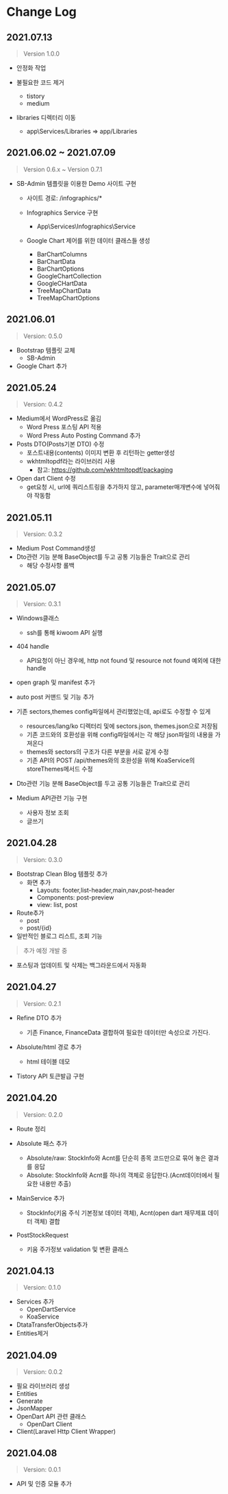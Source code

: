 # Change Log

## 2021.07.13
> Version 1.0.0
- 안정화 작업
  
- 불필요한 코드 제거
    - tistory
    - medium
- libraries 디렉터리 이동
    - app\Services/Libraries => app/Libraries
    
## 2021.06.02 ~ 2021.07.09
> Version 0.6.x ~ Version 0.7.1

- SB-Admin 템플릿을 이용한 Demo 사이트 구현
    - 사이트 경로: /infographics/* 
    - Infographics Service 구현
        - App\Services\Infographics\Service
        
    - Google Chart 제어를 위한 데이터 클래스들 생성
        - BarChartColumns
        - BarChartData
        - BarChartOptions
        - GoogleChartCollection
        - GoogleCHartData
        - TreeMapChartData
        - TreeMapChartOptions

## 2021.06.01

> Version: 0.5.0

- Bootstrap 템플릿 교체
  - SB-Admin
- Google Chart 추가

## 2021.05.24

> Version: 0.4.2

- Medium에서 WordPress로 옮김
    - Word Press 포스팅 API 적용
    - Word Press Auto Posting Command 추가
- Posts DTO(Posts기본 DTO) 수정
    - 포스트내용(contents) 이미지 변환 후 리턴하는 getter생성
    - wkhtmltopdf라는 라이브러리 사용
        - 참고: https://github.com/wkhtmltopdf/packaging
- Open dart Client 수정
    - get요청 시, url에 쿼리스트링을 추가하지 않고, parameter매개변수에 넣어줘야 작동함

## 2021.05.11

> Version: 0.3.2

-   Medium Post Command생성
-   Dto관련 기능 분해 BaseObject를 두고 공통 기능들은 Trait으로 관리
    - 해당 수정사항 롤백

## 2021.05.07

> Version: 0.3.1

-   Windows클래스
    -   ssh를 통해 kiwoom API 실행
-   404 handle
    -   API요청이 아닌 경우에, http not found 및 resource not found 예외에 대한 handle
-   open graph 및 manifest 추가

-   auto post 커맨드 및 기능 추가

-   기존 sectors,themes config파일에서 관리했었는데, api로도 수정할 수 있게

    -   resources/lang/ko 디렉터리 및에 sectors.json, themes.json으로 저장됨
    -   기존 코드와의 호환성을 위해 config파일에서는 각 해당 json파일의 내용을 가져온다
    -   themes와 sectors의 구조가 다른 부분을 서로 같게 수정
    -   기존 API의 POST /api/themes와의 호완성을 위해 KoaService의 storeThemes메서드 수정

-   Dto관련 기능 분해 BaseObject를 두고 공통 기능들은 Trait으로 관리

-   Medium API관련 기능 구현
    -   사용자 정보 조회
    -   글쓰기

## 2021.04.28

> Version: 0.3.0

-   Bootstrap Clean Blog 템플릿 추가
    -   화면 추가
        -   Layouts: footer,list-header,main,nav,post-header
        -   Components: post-preview
        -   view: list, post
-   Route추가
    -   post
    -   post/{id}
-   일반적인 블로그 리스트, 조회 기능

> 추가 예정 개발 중

-   포스팅과 업데이트 및 삭제는 백그라운드에서 자동화

## 2021.04.27

> Version: 0.2.1

-   Refine DTO 추가

    -   기존 Finance, FinanceData 결합하여 필요한 데이터만 속성으로 가진다.

-   Absolute/html 경로 추가

    -   html 테이블 데모

-   Tistory API 토큰발급 구현

## 2021.04.20

> Version: 0.2.0

-   Route 정리
-   Absolute 패스 추가

    -   Absolute/raw: StockInfo와 Acnt를 단순히 종목 코드만으로 묶어 놓은 결과를 응답
    -   Absolute: StockInfo와 Acnt를 하나의 객체로 응답한다.(Acnt데이터에서 필요한 내용만 추출)

-   MainService 추가
    -   StockInfo(키움 주식 기본정보 데이터 객체), Acnt(open dart 재무제표 데이터 객체) 결합
-   PostStockRequest
    -   키움 주가정보 validation 및 변환 클래스

## 2021.04.13

> Version: 0.1.0

-   Services 추가
    -   OpenDartService
    -   KoaService
-   DtataTransferObjects추가
-   Entities제거

## 2021.04.09

> Version: 0.0.2

-   필요 라이브러리 생성
-   Entities
-   Generate
-   JsonMapper
-   OpenDart API 관련 클래스
    -   OpenDart Client
-   Client(Laravel Http Client Wrapper)

## 2021.04.08

> Version: 0.0.1

-   API 및 인증 모듈 추가
